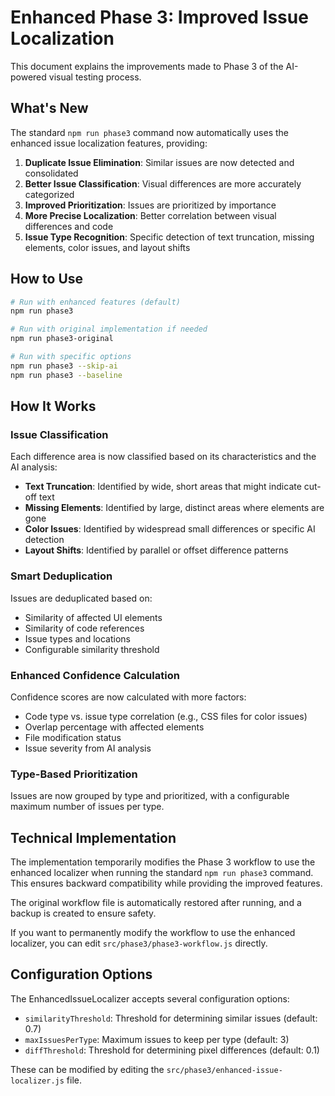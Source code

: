# Enhanced Phase 3: Improved Issue Localization

This document explains the improvements made to Phase 3 of the AI-powered visual testing process.

## What's New

The standard `npm run phase3` command now automatically uses the enhanced issue localization features, providing:

1. **Duplicate Issue Elimination**: Similar issues are now detected and consolidated
2. **Better Issue Classification**: Visual differences are more accurately categorized
3. **Improved Prioritization**: Issues are prioritized by importance
4. **More Precise Localization**: Better correlation between visual differences and code
5. **Issue Type Recognition**: Specific detection of text truncation, missing elements, color issues, and layout shifts

## How to Use

```bash
# Run with enhanced features (default)
npm run phase3

# Run with original implementation if needed
npm run phase3-original

# Run with specific options
npm run phase3 --skip-ai
npm run phase3 --baseline
```

## How It Works

### Issue Classification

Each difference area is now classified based on its characteristics and the AI analysis:

- **Text Truncation**: Identified by wide, short areas that might indicate cut-off text
- **Missing Elements**: Identified by large, distinct areas where elements are gone
- **Color Issues**: Identified by widespread small differences or specific AI detection
- **Layout Shifts**: Identified by parallel or offset difference patterns

### Smart Deduplication

Issues are deduplicated based on:

- Similarity of affected UI elements
- Similarity of code references
- Issue types and locations
- Configurable similarity threshold

### Enhanced Confidence Calculation

Confidence scores are now calculated with more factors:

- Code type vs. issue type correlation (e.g., CSS files for color issues)
- Overlap percentage with affected elements
- File modification status
- Issue severity from AI analysis

### Type-Based Prioritization

Issues are now grouped by type and prioritized, with a configurable maximum number of issues per type.

## Technical Implementation

The implementation temporarily modifies the Phase 3 workflow to use the enhanced localizer when running the standard `npm run phase3` command. This ensures backward compatibility while providing the improved features.

The original workflow file is automatically restored after running, and a backup is created to ensure safety.

If you want to permanently modify the workflow to use the enhanced localizer, you can edit `src/phase3/phase3-workflow.js` directly.

## Configuration Options

The EnhancedIssueLocalizer accepts several configuration options:

- `similarityThreshold`: Threshold for determining similar issues (default: 0.7)
- `maxIssuesPerType`: Maximum issues to keep per type (default: 3)
- `diffThreshold`: Threshold for determining pixel differences (default: 0.1)

These can be modified by editing the `src/phase3/enhanced-issue-localizer.js` file.
